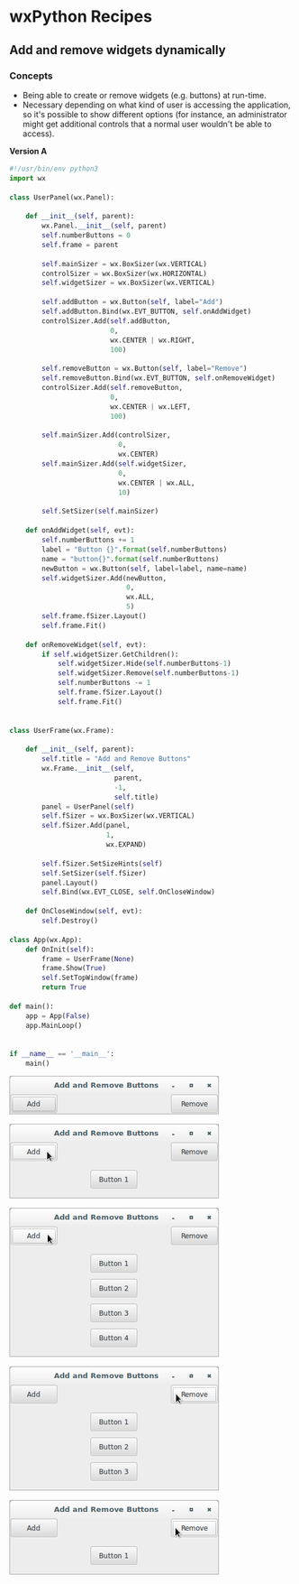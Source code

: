# wxPython Recipes

## Add and remove widgets dynamically

### Concepts

* Being able to create or remove widgets (e.g. buttons) at run-time.
* Necessary depending on what kind of user is accessing the application, 
so it's possible to show different options (for instance, an 
administrator might get additional controls that a normal user wouldn't 
be able to access).

**Version A**

```python
#!/usr/bin/env python3
import wx

class UserPanel(wx.Panel):

    def __init__(self, parent):
        wx.Panel.__init__(self, parent)
        self.numberButtons = 0
        self.frame = parent

        self.mainSizer = wx.BoxSizer(wx.VERTICAL)
        controlSizer = wx.BoxSizer(wx.HORIZONTAL)
        self.widgetSizer = wx.BoxSizer(wx.VERTICAL)

        self.addButton = wx.Button(self, label="Add")
        self.addButton.Bind(wx.EVT_BUTTON, self.onAddWidget)
        controlSizer.Add(self.addButton, 
                         0, 
                         wx.CENTER | wx.RIGHT, 
                         100)

        self.removeButton = wx.Button(self, label="Remove")
        self.removeButton.Bind(wx.EVT_BUTTON, self.onRemoveWidget)
        controlSizer.Add(self.removeButton, 
                         0, 
                         wx.CENTER | wx.LEFT, 
                         100)

        self.mainSizer.Add(controlSizer, 
                           0, 
                           wx.CENTER)
        self.mainSizer.Add(self.widgetSizer, 
                           0, 
                           wx.CENTER | wx.ALL, 
                           10)

        self.SetSizer(self.mainSizer)

    def onAddWidget(self, evt):
        self.numberButtons += 1
        label = "Button {}".format(self.numberButtons)
        name = "button{}".format(self.numberButtons)
        newButton = wx.Button(self, label=label, name=name)
        self.widgetSizer.Add(newButton, 
                             0, 
                             wx.ALL, 
                             5)
        self.frame.fSizer.Layout()
        self.frame.Fit()

    def onRemoveWidget(self, evt):
        if self.widgetSizer.GetChildren():
            self.widgetSizer.Hide(self.numberButtons-1)
            self.widgetSizer.Remove(self.numberButtons-1)
            self.numberButtons -= 1
            self.frame.fSizer.Layout()
            self.frame.Fit()


class UserFrame(wx.Frame):

    def __init__(self, parent):
        self.title = "Add and Remove Buttons"
        wx.Frame.__init__(self, 
                          parent, 
                          -1, 
                          self.title)
        panel = UserPanel(self)
        self.fSizer = wx.BoxSizer(wx.VERTICAL)
        self.fSizer.Add(panel, 
                        1, 
                        wx.EXPAND)
        
        self.fSizer.SetSizeHints(self)
        self.SetSizer(self.fSizer)
        panel.Layout()
        self.Bind(wx.EVT_CLOSE, self.OnCloseWindow)

    def OnCloseWindow(self, evt):
        self.Destroy()

class App(wx.App):
    def OnInit(self):
        frame = UserFrame(None)
        frame.Show(True)
        self.SetTopWindow(frame)
        return True

def main():
    app = App(False)
    app.MainLoop()


if __name__ == '__main__':
    main()
```

![add-widg-dyna-img](files/002-wxpython-recipe-add-remove-widgets-dynamically-a.png)

![add-widg-dyna-img](files/002-wxpython-recipe-add-remove-widgets-dynamically-b.png)

![add-widg-dyna-img](files/002-wxpython-recipe-add-remove-widgets-dynamically-c.png)

![add-widg-dyna-img](files/002-wxpython-recipe-add-remove-widgets-dynamically-d.png)

![add-widg-dyna-img](files/002-wxpython-recipe-add-remove-widgets-dynamically-e.png)
